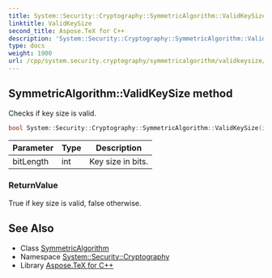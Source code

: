 ```yaml
---
title: System::Security::Cryptography::SymmetricAlgorithm::ValidKeySize method
linktitle: ValidKeySize
second_title: Aspose.TeX for C++
description: 'System::Security::Cryptography::SymmetricAlgorithm::ValidKeySize method. Checks if key size is valid in C++.'
type: docs
weight: 1900
url: /cpp/system.security.cryptography/symmetricalgorithm/validkeysize/
---
```

## SymmetricAlgorithm::ValidKeySize method


Checks if key size is valid.

```cpp
bool System::Security::Cryptography::SymmetricAlgorithm::ValidKeySize(int bitLength)
```


| Parameter | Type | Description |
| --- | --- | --- |
| bitLength | int | Key size in bits. |

### ReturnValue

True if key size is valid, false otherwise.

## See Also

* Class [SymmetricAlgorithm](../)
* Namespace [System::Security::Cryptography](../../)
* Library [Aspose.TeX for C++](../../../)
